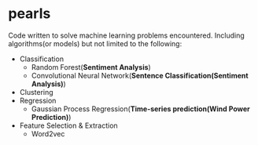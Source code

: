 # pearls
Code written to solve machine learning problems encountered.
Including algorithms(or models) but not limited to the following:
* Classification
  * Random Forest(**Sentiment Analysis**)
  * Convolutional Neural Network(**Sentence Classification(Sentiment Analysis)**)
* Clustering
* Regression
  * Gaussian Process Regression(**Time-series prediction(Wind Power Prediction)**)
* Feature Selection & Extraction
  * Word2vec
